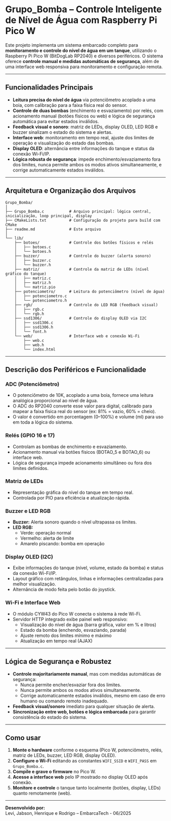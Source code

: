 # Grupo_Bomba – Controle Inteligente de Nível de Água com Raspberry Pi Pico W

Este projeto implementa um sistema embarcado completo para **monitoramento e controle do nível de água em um tanque**, utilizando o Raspberry Pi Pico W (BitDogLab RP2040) e diversos periféricos. O sistema oferece **controle manual e medidas automáticas de segurança**, além de uma interface web responsiva para monitoramento e configuração remota.

---

## **Funcionalidades Principais**

- **Leitura precisa do nível de água** via potenciômetro acoplado a uma boia, com calibração para a faixa física real do sensor.
- **Controle de duas bombas** (enchimento e esvaziamento) por relés, com acionamento manual (botões físicos ou web) e lógica de segurança automática para evitar estados inválidos.
- **Feedback visual e sonoro**: matriz de LEDs, display OLED, LED RGB e buzzer sinalizam o estado do sistema e alertas.
- **Interface web**: monitoramento em tempo real, ajuste dos limites de operação e visualização do estado das bombas.
- **Display OLED**: alternância entre informações do tanque e status da conexão Wi-Fi/IP.
- **Lógica robusta de segurança**: impede enchimento/esvaziamento fora dos limites, nunca permite ambos os modos ativos simultaneamente, e corrige automaticamente estados inválidos.

---

## **Arquitetura e Organização dos Arquivos**

```
Grupo_Bomba/
│
├── Grupo_Bomba.c           # Arquivo principal: lógica central, inicialização, loop principal, display
├── CMakeLists.txt          # Configuração do projeto para build com CMake
├── readme.md               # Este arquivo
│
└── lib/
    ├── botoes/             # Controle dos botões físicos e relés
    │   ├── botoes.c
    │   └── botoes.h
    ├── buzzer/             # Controle do buzzer (alerta sonoro)
    │   ├── buzzer.c
    │   └── buzzer.h
    ├── matriz/             # Controle da matriz de LEDs (nível gráfico do tanque)
    │   ├── matriz.c
    │   ├── matriz.h
    │   └── matriz.pio
    ├── potenciometro/      # Leitura do potenciômetro (nível de água)
    │   ├── potenciometro.c
    │   └── potenciometro.h
    ├── rgb/                # Controle do LED RGB (feedback visual)
    │   ├── rgb.c
    │   └── rgb.h
    ├── ssd1306/            # Controle do display OLED via I2C
    │   ├── ssd1306.c
    │   ├── ssd1306.h
    │   └── font.h
    └── web/                # Interface web e conexão Wi-Fi
        ├── web.c
        ├── web.h
        └── index.html
```

---

## **Descrição dos Periféricos e Funcionalidade**

### **ADC (Potenciômetro)**
- O potenciômetro de 10K, acoplado a uma boia, fornece uma leitura analógica proporcional ao nível de água.
- O ADC do RP2040 converte esse valor para digital, calibrado para mapear a faixa física real do sensor (ex: 81% = vazio, 60% = cheio).
- O valor é convertido em porcentagem (0–100%) e volume (ml) para uso em toda a lógica do sistema.

### **Relés (GPIO 16 e 17)**
- Controlam as bombas de enchimento e esvaziamento.
- Acionamento manual via botões físicos (BOTAO_5 e BOTAO_6) ou interface web.
- Lógica de segurança impede acionamento simultâneo ou fora dos limites definidos.

### **Matriz de LEDs**
- Representação gráfica do nível do tanque em tempo real.
- Controlada por PIO para eficiência e atualização rápida.

### **Buzzer e LED RGB**
- **Buzzer:** Alerta sonoro quando o nível ultrapassa os limites.
- **LED RGB:**  
  - Verde: operação normal  
  - Vermelho: alerta de limite  
  - Amarelo piscando: bomba em operação

### **Display OLED (I2C)**
- Exibe informações do tanque (nível, volume, estado da bomba) e status da conexão Wi-Fi/IP.
- Layout gráfico com retângulos, linhas e informações centralizadas para melhor visualização.
- Alternância de modo feita pelo botão do joystick.

### **Wi-Fi e Interface Web**
- O módulo CYW43 do Pico W conecta o sistema à rede Wi-Fi.
- Servidor HTTP integrado exibe painel web responsivo:
  - Visualização do nível de água (barra gráfica, valor em % e litros)
  - Estado da bomba (enchendo, esvaziando, parada)
  - Ajuste remoto dos limites mínimo e máximo
  - Atualização em tempo real (AJAX)

---

## **Lógica de Segurança e Robustez**

- **Controle majoritariamente manual**, mas com medidas automáticas de segurança:
  - Nunca permite encher/esvaziar fora dos limites.
  - Nunca permite ambos os modos ativos simultaneamente.
  - Corrige automaticamente estados inválidos, mesmo em caso de erro humano ou comando remoto inadequado.
- **Feedback visual/sonoro** imediato para qualquer situação de alerta.
- **Sincronização entre web, botões e lógica embarcada** para garantir consistência do estado do sistema.

---

## **Como usar**

1. **Monte o hardware** conforme o esquema (Pico W, potenciômetro, relés, matriz de LEDs, buzzer, LED RGB, display OLED).
2. **Configure o Wi-Fi** editando as constantes `WIFI_SSID` e `WIFI_PASS` em `Grupo_Bomba.c`.
3. **Compile e grave o firmware** no Pico W.
4. **Acesse a interface web** pelo IP mostrado no display OLED após conexão.
5. **Monitore e controle** o tanque tanto localmente (botões, display, LEDs) quanto remotamente (web).

---

**Desenvolvido por:**  
Levi, Jabson, Henrique e Rodrigo – EmbarcaTech - 06/2025
